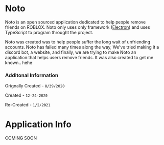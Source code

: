 # Noto
Noto is an open sourced application dedicated to help people remove friends on ROBLOX. Noto only uses only framework ([Electron](https://electronjs.org/docs)) and uses TypeScript to program throught the project.

Noto was created was to help people suffer the long wait of unfriending accounts.
Noto has failed many times along the way, We've tried making it a discord bot, a website, and finally, we are trying to make Noto
an application that helps users remove friends. It was also created to get me known.. hehe

### Additonal Information

Orignally Created - `8/29/2020`

Created -  `12-24-2020`

Re-Created - `1/2/2021`


# Application Info

COMING SOON

